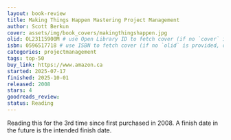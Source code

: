 ```yaml
---
layout: book-review
title: Making Things Happen Mastering Project Management
author: Scott Berkun
cover: assets/img/book_covers/makingthingshappen.jpg
olid: OL23115900M # use Open Library ID to fetch cover (if no `cover` is provided)
isbn: 0596517718 # use ISBN to fetch cover (if no `olid` is provided, dashes are optional)
categories: projectmanagement
tags: top-50
buy_link: https://www.amazon.ca
started: 2025-07-17
finished: 2025-10-01
released: 2008
stars: 4
goodreads_review:
status: Reading
---
```


Reading this for the 3rd time since first purchased in 2008.
A finish date in the future is the intended finish date.
